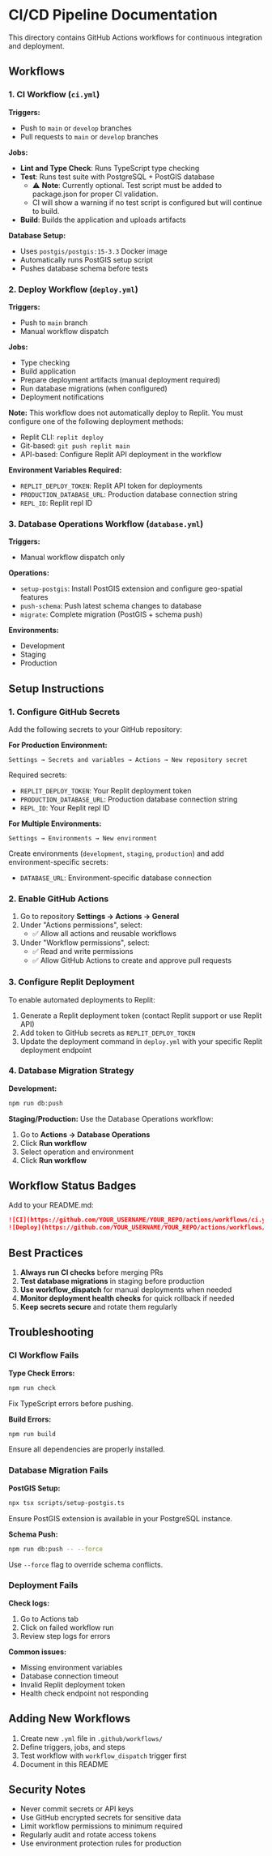 # CI/CD Pipeline Documentation

This directory contains GitHub Actions workflows for continuous integration and deployment.

## Workflows

### 1. CI Workflow (`ci.yml`)

**Triggers:** 
- Push to `main` or `develop` branches
- Pull requests to `main` or `develop` branches

**Jobs:**
- **Lint and Type Check**: Runs TypeScript type checking
- **Test**: Runs test suite with PostgreSQL + PostGIS database
  - ⚠️ **Note**: Currently optional. Test script must be added to package.json for proper CI validation.
  - CI will show a warning if no test script is configured but will continue to build.
- **Build**: Builds the application and uploads artifacts

**Database Setup:**
- Uses `postgis/postgis:15-3.3` Docker image
- Automatically runs PostGIS setup script
- Pushes database schema before tests

### 2. Deploy Workflow (`deploy.yml`)

**Triggers:**
- Push to `main` branch
- Manual workflow dispatch

**Jobs:**
- Type checking
- Build application
- Prepare deployment artifacts (manual deployment required)
- Run database migrations (when configured)
- Deployment notifications

**Note:** This workflow does not automatically deploy to Replit. You must configure one of the following deployment methods:
- Replit CLI: `replit deploy`
- Git-based: `git push replit main`
- API-based: Configure Replit API deployment in the workflow

**Environment Variables Required:**
- `REPLIT_DEPLOY_TOKEN`: Replit API token for deployments
- `PRODUCTION_DATABASE_URL`: Production database connection string
- `REPL_ID`: Replit repl ID

### 3. Database Operations Workflow (`database.yml`)

**Triggers:** 
- Manual workflow dispatch only

**Operations:**
- `setup-postgis`: Install PostGIS extension and configure geo-spatial features
- `push-schema`: Push latest schema changes to database
- `migrate`: Complete migration (PostGIS + schema push)

**Environments:**
- Development
- Staging
- Production

## Setup Instructions

### 1. Configure GitHub Secrets

Add the following secrets to your GitHub repository:

**For Production Environment:**
```
Settings → Secrets and variables → Actions → New repository secret
```

Required secrets:
- `REPLIT_DEPLOY_TOKEN`: Your Replit deployment token
- `PRODUCTION_DATABASE_URL`: Production database connection string
- `REPL_ID`: Your Replit repl ID

**For Multiple Environments:**
```
Settings → Environments → New environment
```

Create environments (`development`, `staging`, `production`) and add environment-specific secrets:
- `DATABASE_URL`: Environment-specific database connection

### 2. Enable GitHub Actions

1. Go to repository **Settings → Actions → General**
2. Under "Actions permissions", select:
   - ✅ Allow all actions and reusable workflows
3. Under "Workflow permissions", select:
   - ✅ Read and write permissions
   - ✅ Allow GitHub Actions to create and approve pull requests

### 3. Configure Replit Deployment

To enable automated deployments to Replit:

1. Generate a Replit deployment token (contact Replit support or use Replit API)
2. Add token to GitHub secrets as `REPLIT_DEPLOY_TOKEN`
3. Update the deployment command in `deploy.yml` with your specific Replit deployment endpoint

### 4. Database Migration Strategy

**Development:**
```bash
npm run db:push
```

**Staging/Production:**
Use the Database Operations workflow:
1. Go to **Actions → Database Operations**
2. Click **Run workflow**
3. Select operation and environment
4. Click **Run workflow**

## Workflow Status Badges

Add to your README.md:

```markdown
![CI](https://github.com/YOUR_USERNAME/YOUR_REPO/actions/workflows/ci.yml/badge.svg)
![Deploy](https://github.com/YOUR_USERNAME/YOUR_REPO/actions/workflows/deploy.yml/badge.svg)
```

## Best Practices

1. **Always run CI checks** before merging PRs
2. **Test database migrations** in staging before production
3. **Use workflow_dispatch** for manual deployments when needed
4. **Monitor deployment health checks** for quick rollback if needed
5. **Keep secrets secure** and rotate them regularly

## Troubleshooting

### CI Workflow Fails

**Type Check Errors:**
```bash
npm run check
```
Fix TypeScript errors before pushing.

**Build Errors:**
```bash
npm run build
```
Ensure all dependencies are properly installed.

### Database Migration Fails

**PostGIS Setup:**
```bash
npx tsx scripts/setup-postgis.ts
```
Ensure PostGIS extension is available in your PostgreSQL instance.

**Schema Push:**
```bash
npm run db:push -- --force
```
Use `--force` flag to override schema conflicts.

### Deployment Fails

**Check logs:**
1. Go to Actions tab
2. Click on failed workflow run
3. Review step logs for errors

**Common issues:**
- Missing environment variables
- Database connection timeout
- Invalid Replit deployment token
- Health check endpoint not responding

## Adding New Workflows

1. Create new `.yml` file in `.github/workflows/`
2. Define triggers, jobs, and steps
3. Test workflow with `workflow_dispatch` trigger first
4. Document in this README

## Security Notes

- Never commit secrets or API keys
- Use GitHub encrypted secrets for sensitive data
- Limit workflow permissions to minimum required
- Regularly audit and rotate access tokens
- Use environment protection rules for production
